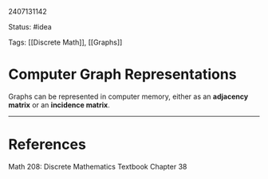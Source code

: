 2407131142

Status: #idea

Tags: [[Discrete Math]], [[Graphs]]

# Computer Graph Representations

Graphs can be represented in computer memory, either as an **adjacency matrix** or an **incidence matrix**. 


---
# References
Math 208: Discrete Mathematics Textbook Chapter 38 